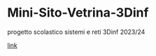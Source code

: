 # Mini-Sito-Vetrina-3Dinf
progetto scolastico sistemi e reti 3Dinf 2023/24

[link](https://gabrielestella.github.io/Mini-Sito-Vetrina-3Dinf/)
